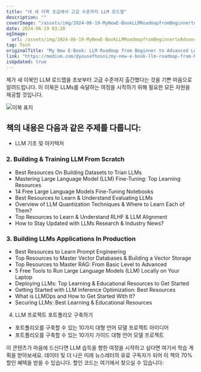 ```yaml
---
title: "내 새 이북 초급에서 고급 수준까지 LLM 로드맵"
description: ""
coverImage: "/assets/img/2024-06-19-MyNewE-BookLLMRoadmapfromBeginnertoAdvancedLevel_0.png"
date: 2024-06-19 03:28
ogImage: 
  url: /assets/img/2024-06-19-MyNewE-BookLLMRoadmapfromBeginnertoAdvancedLevel_0.png
tag: Tech
originalTitle: "My New E-Book: LLM Roadmap from Beginner to Advanced Level"
link: "https://medium.com/@yousefhosni/my-new-e-book-llm-roadmap-from-beginner-to-advanced-level-289d0f61ac3b"
isUpdated: true
---
```






제가 새 이북인 LLM 로드맵을 초보부터 고급 수준까지 출간했다는 것을 기쁜 마음으로 알려드립니다. 이 이북은 LLMs를 숙달하는 여정을 시작하기 위해 필요한 모든 자원을 제공할 것입니다.

![이북 표지](/assets/img/2024-06-19-MyNewE-BookLLMRoadmapfromBeginnertoAdvancedLevel_0.png)

## 책의 내용은 다음과 같은 주제를 다룹니다:

- LLM 기초 및 아키텍처

<div class="content-ad"></div>

### 2. Building & Training LLM From Scratch

- Best Resources On Building Datasets to Trian LLMs
- Mastering Large Language Model (LLM) Fine-Tuning: Top Learning Resources
- 14 Free Large Language Models Fine-Tuning Notebooks
- Best Resources to Learn & Understand Evaluating LLMs
- Overview of LLM Quantization Techniques & Where to Learn Each of Them?
- Top Resources to Learn & Understand RLHF & LLM Alignment
- How to Stay Updated with LLMs Research & Industry News?

### 3. Building LLMs Applications In Production

- Best Resources to Learn Prompt Engineering
- Top Resources to Master Vector Databases & Building a Vector Storage
- Top Resources to Master RAG: From Basic Level to Advanced
- 5 Free Tools to Run Large Language Models (LLM) Locally on Your Laptop
- Deploying LLMs: Top Learning & Educational Resources to Get Started
- Getting Started with LLM Inference Optimization: Best Resources
- What is LLMOps and How to Get Started With It?
- Securing LLMs: Best Learning & Educational Resources

<div class="content-ad"></div>

4. LLM 프로젝트 포트폴리오 구축하기

- 포트폴리오를 구축할 수 있는 10가지 대형 언어 모델 프로젝트 아이디어
- 포트폴리오를 구축할 수 있는 10가지 가이드 대형 언어 모델 프로젝트

이 콘텐츠가 마음에 드신다면 LLM 습득을 향한 여정을 시작하고 싶다면 여기서 학습 계획을 받아보세요. 데이터 및 더 나은 미래 뉴스레터의 유료 구독자가 되어 이 책의 70% 할인 혜택을 받을 수 있습니다. 할인 코드는 여기에서 찾으실 수 있습니다: